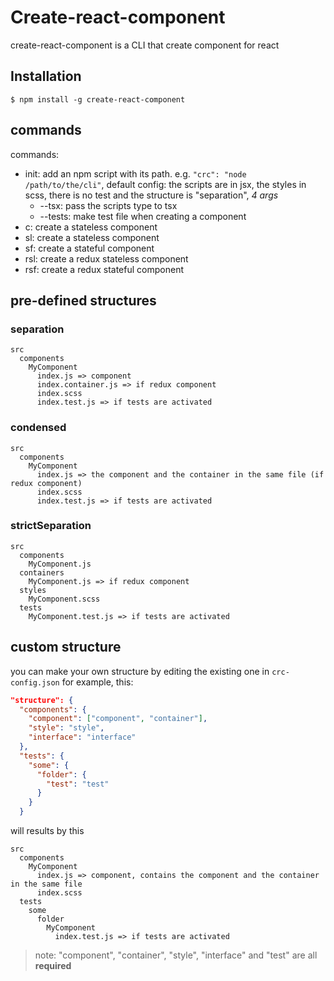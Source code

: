 # Create-react-component
create-react-component is a CLI that create component for react

## Installation
```
$ npm install -g create-react-component
```

## commands
commands:
* init: add an npm script with its path. e.g. `"crc": "node /path/to/the/cli"`, default config: the scripts are in jsx, the styles in scss, there is no test and the structure is "separation", _4 args_
  * --tsx: pass the scripts type to tsx
  * --tests: make test file when creating a component
* c: create a stateless component
* sl: create a stateless component
* sf: create a stateful component
* rsl: create a redux stateless component
* rsf: create a redux stateful component



## pre-defined structures

### separation
```
src
  components
    MyComponent
      index.js => component
      index.container.js => if redux component
      index.scss
      index.test.js => if tests are activated
```

### condensed
```
src
  components
    MyComponent
      index.js => the component and the container in the same file (if redux component)
      index.scss
      index.test.js => if tests are activated
```

### strictSeparation
```
src
  components
    MyComponent.js
  containers
    MyComponent.js => if redux component
  styles
    MyComponent.scss
  tests
    MyComponent.test.js => if tests are activated
```

## custom structure

you can make your own structure by editing the existing one in `crc-config.json`
for example, this:
```json
"structure": {
  "components": {
    "component": ["component", "container"],
    "style": "style",
    "interface": "interface"
  },
  "tests": {
    "some": {
      "folder": {
        "test": "test"
      }
    }
  }
```
will results by this
```
src
  components
    MyComponent
      index.js => component, contains the component and the container in the same file
      index.scss
  tests
    some
      folder
        MyComponent
          index.test.js => if tests are activated
```
> note: "component", "container", "style", "interface" and "test" are all **required**
